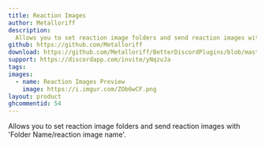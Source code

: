 ```yaml
---
title: Reaction Images
author: Metalloriff
description:
  Allows you to set reaction image folders and send reaction images with 'Folder Name/reaction image name'.
github: https://github.com/Metalloriff
download: https://github.com/Metalloriff/BetterDiscordPlugins/blob/master/ReactionImages.plugin.js
support: https://discordapp.com/invite/yNqzuJa
tags:
images:
  - name: Reaction Images Preview
    image: https://i.imgur.com/ZOb6wCF.png
layout: product
ghcommentid: 54
---
```

Allows you to set reaction image folders and send reaction images with 'Folder Name/reaction image name'.